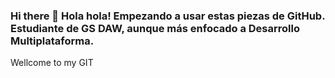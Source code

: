 ### Hi there 👋 Hola hola! Empezando a usar estas piezas de GitHub. Estudiante de GS DAW, aunque más enfocado a Desarrollo Multiplataforma. 

Wellcome to my GIT

<!--
**RRubenn/RRubenn** is a ✨ _special_ ✨ repository because its `README.md` (this file) appears on your GitHub profile.

Here are some ideas to get you started:

- 🔭 I’m currently working on ...
- 🌱 I’m currently learning ...
- 👯 I’m looking to collaborate on ...
- 🤔 I’m looking for help with ...
- 💬 Ask me about ...
- 📫 How to reach me: ...
- 😄 Pronouns: ...
- ⚡ Fun fact: ...
-->
